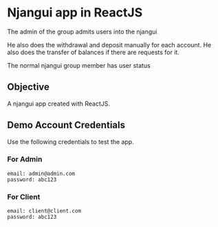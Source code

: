 # Njangui app in ReactJS

The admin of the group admits users into the njangui

He also does the withdrawal and deposit manually for each account.
He also does the transfer of balances if there are requests for it.

The normal njangui group member has user status


## Objective
A njangui app created with ReactJS.

## Demo Account Credentials

Use the following credentials to test the app.

### For Admin
```
email: admin@admin.com
password: abc123
```

### For Client
```
email: client@client.com
password: abc123
```

